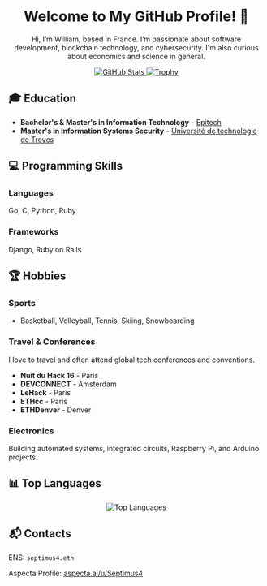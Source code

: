 <!-- Welcome Section -->
<h1 align="center">Welcome to My GitHub Profile! 👋</h1>
<p align="center">Hi, I’m William, based in France. I’m passionate about software development, blockchain technology, and cybersecurity. I'm also curious about economics and science in general.</p>

<!-- GitHub Stats and Trophies -->
<p align="center">
  <a href="https://github.com/Septimus4">
    <img src="https://github-readme-stats-william-le-rouxs-projects.vercel.app/api?username=Septimus4&show=reviews,prs_merged_percentage&show_icons=true&theme=tokyonight&include_all_commits=true&rank_icon=github" alt="GitHub Stats" />
  </a>
  <a href="https://github.com/Septimus4">
    <img src="https://github-profile-trophy.vercel.app/?username=Septimus4&theme=tokyonight&rank=S,SS,SSS,A,AA,AAA" alt="Trophy" />
  </a>
</p>

<!-- Education Section -->
<h2>🎓 Education</h2>
<ul>
  <li><strong>Bachelor's & Master's in Information Technology</strong> - <a href="https://www.epitech.eu/en/">Epitech</a></li>
  <li><strong>Master's in Information Systems Security</strong> - <a href="https://www.utt.fr">Université de technologie de Troyes</a></li>
</ul>

<!-- Skills Section -->
<h2>💻 Programming Skills</h2>
<h3>Languages</h3>
<p>Go, C, Python, Ruby</p>

<h3>Frameworks</h3>
<p>Django, Ruby on Rails</p>

<!-- Hobbies Section -->
<h2>🏆 Hobbies</h2>
<h3>Sports</h3>
<ul>
  <li>Basketball, Volleyball, Tennis, Skiing, Snowboarding</li>
</ul>

<h3>Travel & Conferences</h3>
<p>I love to travel and often attend global tech conferences and conventions.</p>
<ul>
  <li><strong>Nuit du Hack 16</strong> - Paris</li>
  <li><strong>DEVCONNECT</strong> - Amsterdam</li>
  <li><strong>LeHack</strong> - Paris</li>
  <li><strong>ETHcc</strong> - Paris</li>
  <li><strong>ETHDenver</strong> - Denver</li>
</ul>

<h3>Electronics</h3>
<p>Building automated systems, integrated circuits, Raspberry Pi, and Arduino projects.</p>

<!-- Languages and Contacts Section -->
<h2>📊 Top Languages</h2>
<p align="center">
  <img src="https://github-readme-stats-william-le-rouxs-projects.vercel.app/api/top-langs/?username=Septimus4&layout=compact&theme=tokyonight&custom_title=Personal%20Repositories%20" alt="Top Languages" />
</p>

<h2>📬 Contacts</h2>
<p>ENS: <code>septimus4.eth</code></p>
<p>Aspecta Profile: <a href="https://aspecta.ai/u/Septimus4">aspecta.ai/u/Septimus4</a></p>

